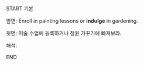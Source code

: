 START
기본

앞면:
Enroll in painting lessons or **indulge** in gardening.


뒷면:
미술 수업에 등록하거나 정원 가꾸기에 빠져보라.


해석:

<!--ID: 1734252693739-->
END